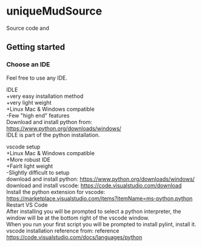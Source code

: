 # uniqueMudSource
Source code and 

## Getting started

### Choose an IDE
Feel free to use any IDE.
	
IDLE<br>
	+very easy installation method<br>
	+very light weight<br>
	+Linux Mac & Windows compatible<br>
	-Few "high end" features<br>
Download and install python from: https://www.python.org/downloads/windows/<br>
IDLE is part of the python installation.<br>
	
vscode setup<br>
	+Linux Mac & Windows compatible<br>
	+More robust IDE<br>
	+Fairlt light weight<br>
 	-Slightly difficult to setup<br>
download and install python: https://www.python.org/downloads/windows/<br>
download and install vscode: https://code.visualstudio.com/download<br>
Install the python extension for vscode: https://marketplace.visualstudio.com/items?itemName=ms-python.python<br>
Restart VS Code<br>
After installing you will be prompted to select a python interpreter, the window will be at the bottom right of the vscode window.<br>
When you run your first script you will be prompted to install pylint, install it.<br>
vscode installation reference from: reference https://code.visualstudio.com/docs/languages/python<br>
